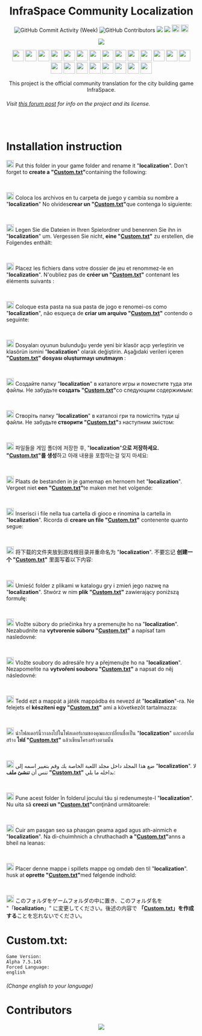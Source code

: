<h1 align="center">InfraSpace Community Localization</h1>

<p align="center">
  <img alt="GitHub Commit Activity (Week)" src="https://img.shields.io/github/commit-activity/w/Ponzel/InfraSpaceLocalization" />
  <img alt="GitHub Contributors" src="https://img.shields.io/github/contributors/Ponzel/InfraSpaceLocalization" />
  <img src="https://img.shields.io/github/forks/Ponzel/InfraSpaceLocalization"/>
<img src="https://img.shields.io/github/stars/Ponzel/InfraSpaceLocalization"/> 
  <a href="https://discord.com/invite/xVy8Y4P"><img height="20px"src="https://img.shields.io/badge/Discord-7289DA?style=for-the-badge&logo=discord&logoColor=white"></a> <a href="https://store.steampowered.com/app/1511460/InfraSpace/">
  <img height="20px"src="https://img.shields.io/badge/Steam-000000?style=for-the-badge&logo=steam&logoColor=white"></a></p>


<p align="center"><img src="https://cdn.cloudflare.steamstatic.com/steam/apps/1511460/header.jpg?t=1654292964"></p>
<p align="center">
  <img width="30" src="https://upload.wikimedia.org/wikipedia/commons/thumb/3/30/Flag_of_the_United_Kingdom_%283-2_aspect_ratio%29.svg/800px-Flag_of_the_United_Kingdom_%283-2_aspect_ratio%29.svg.png?20121229004425">
  <img width="30" src="https://github.com/csmoore/country-flag-icons/blob/master/country-flags-4x3-png/es.png">
  <img width="30" src="https://github.com/csmoore/country-flag-icons/blob/master/country-flags-4x3-png/de.png">
  <img width="30" src="https://github.com/csmoore/country-flag-icons/blob/master/country-flags-4x3-png/fr.png">
  <img width="30" src="https://github.com/csmoore/country-flag-icons/blob/master/country-flags-4x3-png/pt.png">
  <img width="30" src="https://github.com/csmoore/country-flag-icons/blob/master/country-flags-4x3-png/tr.png">
  <img width="30" src="https://github.com/csmoore/country-flag-icons/blob/master/country-flags-4x3-png/ru.png">
  <img width="30" src="https://github.com/csmoore/country-flag-icons/blob/master/country-flags-4x3-png/ua.png">
  <img width="30" src="https://github.com/csmoore/country-flag-icons/blob/master/country-flags-4x3-png/kr.png">
  <img width="30" src="https://github.com/csmoore/country-flag-icons/blob/master/country-flags-4x3-png/nl.png">
  <img width="30" src="https://github.com/csmoore/country-flag-icons/blob/master/country-flags-4x3-png/it.png">
  <img width="30" src="https://github.com/csmoore/country-flag-icons/blob/master/country-flags-4x3-png/cn.png">
  <img width="30" src="https://github.com/csmoore/country-flag-icons/blob/master/country-flags-4x3-png/pl.png">
  <img width="30" src="https://github.com/csmoore/country-flag-icons/blob/master/country-flags-4x3-png/sk.png">
  <img width="30" src="https://github.com/csmoore/country-flag-icons/blob/master/country-flags-4x3-png/cz.png">
  <img width="30" src="https://github.com/csmoore/country-flag-icons/blob/master/country-flags-4x3-png/hu.png">
  <img width="30" src="https://github.com/csmoore/country-flag-icons/blob/master/country-flags-4x3-png/th.png">
  <img width="30" src="https://github.com/csmoore/country-flag-icons/blob/master/country-flags-4x3-png/ar.png">
  <img width="30" src="https://github.com/csmoore/country-flag-icons/blob/master/country-flags-4x3-png/ro.png">
  <img width="30" src="https://github.com/csmoore/country-flag-icons/blob/master/country-flags-4x3-png/gd.png">
  <img width="30" src="https://github.com/csmoore/country-flag-icons/blob/master/country-flags-4x3-png/dm.png">
  <img width="30" src="https://github.com/csmoore/country-flag-icons/blob/master/country-flags-4x3-png/jp.png">
</p>




<center>This project is the official community translation for the city building game InfraSpace.</center>

###### Visit [this forum post](https://forum.dionicsoftware.com/t/how-to-help-translating-infraspace/1630) for info on the project and its license.

<br>

# Installation instruction

<p><img width="20" src="https://github.com/csmoore/country-flag-icons/blob/master/country-flags-4x3-png/en.png"> Put this folder in your game folder and rename it "<b>localization</b>". Don't forget to <b>create a "<a href="#customtxt">Custom.txt</a>"</b>containing the following:</p> 
<br>
<p><img width="20" src="https://github.com/csmoore/country-flag-icons/blob/master/country-flags-4x3-png/es.png"> Coloca los archivos en tu carpeta de juego y cambia su nombre a "<b>localization</b>" No olvides<b>crear un "<a href="#customtxt">Custom.txt</a>"</b>que contenga lo siguiente:</p> 
<br>
<p><img width="20" src="https://github.com/csmoore/country-flag-icons/blob/master/country-flags-4x3-png/de.png"> Legen Sie die Dateien in Ihren Spielordner und benennen Sie ihn in "<b>localization</b>" um. Vergessen Sie nicht, <b>eine "<a href="#customtxt">Custom.txt</a>"</b> zu erstellen, die Folgendes enthält:</p> 
<br>
<p><img width="20" src="https://github.com/csmoore/country-flag-icons/blob/master/country-flags-4x3-png/fr.png"> Placez les fichiers dans votre dossier de jeu et renommez-le en "<b>localization</b>". N'oubliez pas de <b>créer un "<a href="#customtxt">Custom.txt</a>"</b> contenant les éléments suivants :</p> 
<br>
<p><img width="20" src="https://github.com/csmoore/country-flag-icons/blob/master/country-flags-4x3-png/pt.png"> Coloque esta pasta na sua pasta de jogo e renomei-os como "<b>localization</b>", não esqueça de <b>criar um arquivo "<a href="#customtxt">Custom.txt</a>"</b> contendo o seguinte:</p> 
<br>
<p><img width="20" src="https://github.com/csmoore/country-flag-icons/blob/master/country-flags-4x3-png/tr.png"> Dosyaları oyunun bulunduğu yerde yeni bir klasör açıp yerleştirin ve klasörün ismini "<b>localization</b>" olarak değiştirin. Aşağıdaki verileri içeren <b>"<a href="#customtxt">Custom.txt</a>" dosyası oluşturmayı unutmayın </b>:</p> 
<br>
<p><img width="20" src="https://github.com/csmoore/country-flag-icons/blob/master/country-flags-4x3-png/ro.png"> Создайте папку "<b>localization</b>" в каталоге игры и поместите туда эти файлы. Не забудьте<b> создать "<a href="#customtxt">Custom.txt</a>"</b>со следующим содержимым:</p> 
<br>
<p><img width="20" src="https://github.com/csmoore/country-flag-icons/blob/master/country-flags-4x3-png/ua.png"> Cтворіть папку "<b>localization</b>" в каталозі гри та помістіть туди ці файли. Не забудьте<b> створити "<a href="#customtxt">Custom.txt</a>"</b>з наступним змістом:</p> 
<br>
<p><img width="20" src="https://github.com/csmoore/country-flag-icons/blob/master/country-flags-4x3-png/ko.png"> 파일들을 게임 폴더에 저장한 후, "<b>localization</b>"<b>으로 저장하세요. "<a href="#customtxt">Custom.txt</a>"를 생성</b>하고 아래 내용을 포함하는걸 잊지 마세요:</p> 
<br>
<p><img width="20" src="https://github.com/csmoore/country-flag-icons/blob/master/country-flags-4x3-png/nl.png"> Plaats de bestanden in je gamemap en hernoem het "<b>localization</b>". Vergeet niet <b> een "<a href="#customtxt">Custom.txt</a>"</b>te maken met het volgende:</p> 
<br>
<p><img width="20" src="https://github.com/csmoore/country-flag-icons/blob/master/country-flags-4x3-png/it.png"> Inserisci i file nella tua cartella di gioco e rinomina la cartella in "<b>localization</b>". Ricorda di  <b>creare un file "<a href="#customtxt">Custom.txt</a>"</b> contenente quanto segue:</p> 
<br>
<p><img width="20" src="https://github.com/csmoore/country-flag-icons/blob/master/country-flags-4x3-png/cn.png"> 将下载的文件夹放到游戏根目录并重命名为 "<b>localization</b>". 不要忘记 <b>创建一个 "<a href="#customtxt">Custom.txt</a>"</b> 里面写着以下内容:</p> 
<br>
<p><img width="20" src="https://github.com/csmoore/country-flag-icons/blob/master/country-flags-4x3-png/pl.png"> Umieść folder z plikami w katalogu gry i zmień jego nazwę na "<b>localization</b>". Stwórz w nim <b>plik "<a href="#customtxt">Custom.txt</a>"</b> zawierający poniższą formułę:</p> 
<br>
<p><img width="20" src="https://github.com/csmoore/country-flag-icons/blob/master/country-flags-4x3-png/sk.png"> Vložte súbory do priečinka hry a premenujte ho na "<b>localization</b>". Nezabudnite na <b>vytvorenie súboru "<a href="#customtxt">Custom.txt</a>"</b> a napísať tam nasledovné:</p> 
<br>
<p><img width="20" src="https://github.com/csmoore/country-flag-icons/blob/master/country-flags-4x3-png/cz.png"> Vložte soubory do adresáře hry a přejmenujte ho na "<b>localization</b>". Nezapomeňte na <b>vytvoření souboru "<a href="#customtxt">Custom.txt</a>"</b> a napsat do něj následovné:</p> 
<br>
<p><img width="20" src="https://github.com/csmoore/country-flag-icons/blob/master/country-flags-4x3-png/hu.png"> Tedd ezt a mappát a játék mappádba és nevezd át "<b>localization</b>"-ra. Ne felejets el <b>készíteni egy "<a href="#customtxt">Custom.txt</a>"</b> ami a következőt tartalmazza: </p> 
<br>
<p><img width="20" src="https://github.com/csmoore/country-flag-icons/blob/master/country-flags-4x3-png/th.png"> นำโฟลเดอร์นี้วางลงไปในโฟลเดอร์เกมของคุณและเปลี่ยนชื่อเป็น "<b>localization</b>" และอย่าลืมสร้าง <b>ไฟล์ "<a href="#customtxt">Custom.txt</a>"</b> แล้วเขียนโครงสร้างตามนั้น  </p> 
<br>
<p><img width="20" src="https://github.com/csmoore/country-flag-icons/blob/master/country-flags-4x3-png/ar.png"> ضع هذا المجلد داخل مجلد اللعبة الخاصة بك وقم بتغيير اسمه إلى "<b>localization</b>". لا تنس أن <b> تنشئ ملف "<a href="#customtxt">Custom.txt</a>"</b> بداخله ما يلي: </p>
<br>
<p><img width="20" src="https://github.com/csmoore/country-flag-icons/blob/master/country-flags-4x3-png/ro.png"> Pune acest folder în folderul jocului tău și redenumește-l "<b>localization</b>". Nu uita să <b>creezi un "<a href="#customtxt">Custom.txt</a>"</b>conţinând următoarele: </p>
<br>
<p><img width="20" src="https://github.com/csmoore/country-flag-icons/blob/master/country-flags-4x3-png/gd.png"> Cuir am pasgan seo sa phasgan geama agad agus ath-ainmich e "<b>localization</b>". Na dì-chuimhnich a chruthachadh <b>a "<a href="#customtxt">Custom.txt</a>"</b>anns a bheil na leanas: </p>
<br>
<p><img width="20" src="https://github.com/csmoore/country-flag-icons/blob/master/country-flags-4x3-png/dk.png"> Placer denne mappe i spillets mappe og omdøb den til "<b>localization</b>". husk at <b>oprette "<a href="#customtxt">Custom.txt</a>"</b>med følgende indhold: </p>
<br>
<p><img width="20" src="https://github.com/csmoore/country-flag-icons/blob/master/country-flags-4x3-png/jp.png"> このフォルダをゲームフォルダの中に置き、このフォルダ名を "「<b>localization</b>」" に変更してください。後述の内容で <b>「<a href="#customtxt">Custom.txt</a>」を作成する</b>ことを忘れないでください。</p>

# Custom.txt:
```
Game Version:
Alpha 7.5.145
Forced Language:
english
```
###### _(Change english to your language)_

# Contributors
<p align="center" >
<a href="https://github.com/Ponzel/InfraSpaceLocalization/graphs/contributors">
  <img src="https://contrib.rocks/image?repo=Ponzel/InfraSpaceLocalization"  />
</a>
